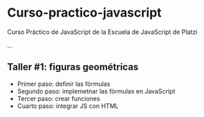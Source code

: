 # Curso-practico-javascript

Curso Práctico de JavaScript de la Escuela de JavaScript de Platzi

...

## Taller #1: figuras geométricas

- Primer paso: definir las fórmulas
- Segundo paso: implemetnar las fórmulas en JavaScript
- Tercer paso: crear funciones
- Cuarto paso: integrar JS con HTML
